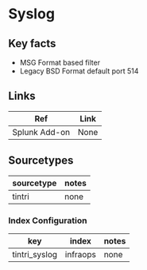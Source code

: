 # Syslog

## Key facts

* MSG Format based filter
* Legacy BSD Format default port 514

## Links

| Ref            | Link                                                                                                    |
|----------------|---------------------------------------------------------------------------------------------------------|
| Splunk Add-on  | None                                              |

## Sourcetypes

| sourcetype     | notes                                                                                                   |
|----------------|---------------------------------------------------------------------------------------------------------|
| tintri | none |

### Index Configuration

| key            | index      | notes          |
|----------------|------------|----------------|
| tintri_syslog     | infraops          | none          |

